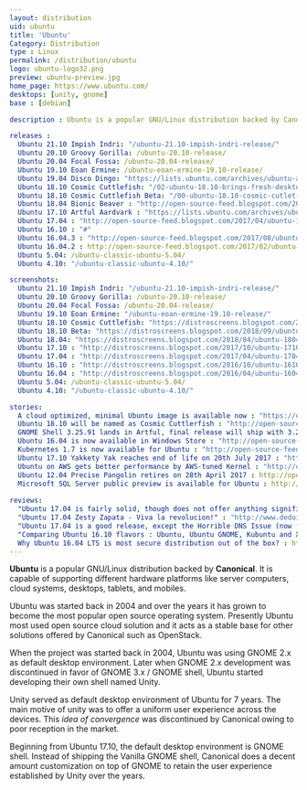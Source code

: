 ```yaml
---
layout: distribution
uid: ubuntu
title: 'Ubuntu'
Category: Distribution
type : Linux
permalink: /distribution/ubuntu
logo: ubuntu-logo32.png
preview: ubuntu-preview.jpg
home_page: https://www.ubuntu.com/
desktops: [unity, gnome]
base : [debian]

description : Ubuntu is a popular GNU/Linux distribution backed by Canonical. It is capable of supporting a range of hardware platforms like desktop, server, clouds and IoT.

releases :
  Ubuntu 21.10 Impish Indri: "/ubuntu-21.10-impish-indri-release/"
  Ubuntu 20.10 Groovy Gorilla: /ubuntu-20.10-release/
  Ubuntu 20.04 Focal Fossa: /ubuntu-20.04-release/
  Ubuntu 19.10 Eoan Ermine: /ubuntu-eoan-ermine-19.10-release/
  Ubuntu 19.04 Disco Dingo: "https://lists.ubuntu.com/archives/ubuntu-announce/2019-April/000243.html"
  Ubuntu 18.10 Cosmic Cuttlefish: "/02-ubuntu-18.10-brings-fresh-desktop-theme-better-snap-support/"
  Ubuntu 18.10 Cosmic Cuttlefish Beta: "/00-ubuntu-18.10-cosmic-cutlet-beta-release/"
  Ubuntu 18.04 Bionic Beaver : "http://open-source-feed.blogspot.com/2018/04/ubuntu-1804-lts-released-with-better.html"
  Ubuntu 17.10 Artful Aardvark : "https://lists.ubuntu.com/archives/ubuntu-announce/2017-October/000226.html"
  Ubuntu 17.04 : "http://open-source-feed.blogspot.com/2017/04/ubuntu-1704-released-with-support-for.html"
  Ubuntu 16.10 : "#"
  Ubuntu 16.04.3 : "http://open-source-feed.blogspot.com/2017/08/ubuntu-16043-released-with-hardware.html"
  Ubuntu 16.04.2 : http://open-source-feed.blogspot.com/2017/02/ubuntu-16042-released-with-improved.html
  Ubuntu 5.04: /ubuntu-classic-ubuntu-5.04/
  Ubuntu 4.10: "/ubuntu-classic-ubuntu-4.10/"

screenshots:
  Ubuntu 21.10 Impish Indri: "/ubuntu-21.10-impish-indri-release/"
  Ubuntu 20.10 Groovy Gorilla: /ubuntu-20.10-release/
  Ubuntu 20.04 Focal Fossa: /ubuntu-20.04-release/
  Ubuntu 19.10 Eoan Ermine: "/ubuntu-eoan-ermine-19.10-release/"
  Ubuntu 18.10 Cosmic Cuttlefish: "https://distroscreens.blogspot.com/2018/10/ubuntu-1810-cosmic-cuttlefish.html"
  Ubuntu 18.10 Beta: "https://distroscreens.blogspot.com/2018/09/ubuntu-1810-cosmic-cutlet-beta.html"
  Ubuntu 18.04: "https://distroscreens.blogspot.com/2018/04/ubuntu-1804-bionic-beaver-screenshots.html"
  Ubuntu 17.10 : "http://distroscreens.blogspot.com/2017/10/ubuntu-1710-artful-aardvark-screenshots.html"
  Ubuntu 17.04 : "http://distroscreens.blogspot.com/2017/04/ubuntu-1704-zesty-zapus-screenshots.html"
  Ubuntu 16.10 : "http://distroscreens.blogspot.com/2016/10/ubuntu-1610-yakkety-yak-screenshots.html"
  Ubuntu 16.04 : "http://distroscreens.blogspot.com/2016/04/ubuntu-1604-lts-xenial-xerus-screenshots.html"
  Ubuntu 5.04: /ubuntu-classic-ubuntu-5.04/
  Ubuntu 4.10: "/ubuntu-classic-ubuntu-4.10/"

stories:
  A cloud optimized, minimal Ubuntu image is available now : "https://open-source-feed.blogspot.com/2018/07/a-cloud-optimized-minimal-ubuntu-image.html"
  Ubuntu 18.10 will be named as Cosmic Cuttlerfish : "http://open-source-feed.blogspot.com/2018/05/ubuntu-1810-will-be-name-as-cosmic.html"
  GNOME Shell 3.25.91 lands in Artful, final release will ship with 3.26 : "http://open-source-feed.blogspot.com/2017/09/gnome-shell-32591-lands-in-artful-final.html"
  Ubuntu 16.04 is now available in Windows Store : "http://open-source-feed.blogspot.com/2017/07/ubuntu-1604-is-now-available-in-windows.html"
  Kubernetes 1.7 is now available for Ubuntu : "http://open-source-feed.blogspot.com/2017/07/kubernetes-17-is-now-available-in-ubuntu.html"
  Ubuntu 17.10 Yakkety Yak reaches end of life on 20th July 2017 : "http://open-source-feed.blogspot.com/2017/07/ubuntu-1610-yakkety-yak-reaches-end-of.html"
  Ubuntu on AWS gets better performance by AWS-tuned Kernel : "http://open-source-feed.blogspot.com/2017/04/ubuntu-on-aws-gets-improved-performance.html"
  Ubuntu 12.04 Precise Pangolin retires on 28th April 2017 : http://open-source-feed.blogspot.com/2017/03/ubuntu-1204-precise-pangolin-retires-on.html
  Microsoft SQL Server public preview is available for Ubuntu : http://open-source-feed.blogspot.com/2016/11/microsoft-sql-server-public-preview-is.html
  
reviews:
  "Ubuntu 17.04 is fairly solid, though does not offer anything significant" : "http://open-source-feed.blogspot.com/2017/04/ubuntu-1704-is-fairly-solid-though-does.html"
  "Ubuntu 17.04 Zesty Zapata - Viva la revolucion!" : "http://www.dedoimedo.com/computers/ubuntu-zesty.html"
  "Ubuntu 17.04 is a good release, except the Horrible DNS Issue (now ‘fixed’)" : "http://www.hecticgeek.com/2017/04/ubuntu-17-04-review/"
  "Comparing Ubuntu 16.10 flavors : Ubuntu, Ubuntu GNOME, Kubuntu and Xubuntu" : http://open-source-feed.blogspot.com/2016/11/comparing-ubuntu-1610-flavors-ubuntu.html
  Why Ubuntu 16.04 LTS is most secure distribution out of the box? : http://open-source-feed.blogspot.com/2016/12/why-ubuntu-1604-lts-is-most-secure.html
---
```


**Ubuntu** is a popular GNU/Linux distribution backed by **Canonical**. It is capable of supporting different hardware platforms like server computers, cloud systems, desktops, tablets, and mobiles.

Ubuntu was started back in 2004 and over the years it has grown to become the most popular open source operating system. Presently Ubuntu most used open source cloud solution and it acts as a stable base for other solutions offered by Canonical such as OpenStack.

When the project was started back in 2004, Ubuntu was using GNOME 2.x as default desktop environment. Later when GNOME 2.x development was discontinued in favor of GNOME 3.x / GNOME shell, Ubuntu started developing their own shell named Unity.

Unity served as default desktop environment of Ubuntu for 7 years. The main motive of unity was to offer a uniform user experience across the devices.  This *idea of convergence* was discontinued by Canonical owing to poor reception in the market.

Beginning from Ubuntu 17.10, the default desktop environment is GNOME shell. Instead of shipping the Vanilla GNOME shell, Canonical does a decent amount customization on top of GNOME to retain the user experience established by Unity over the years.
